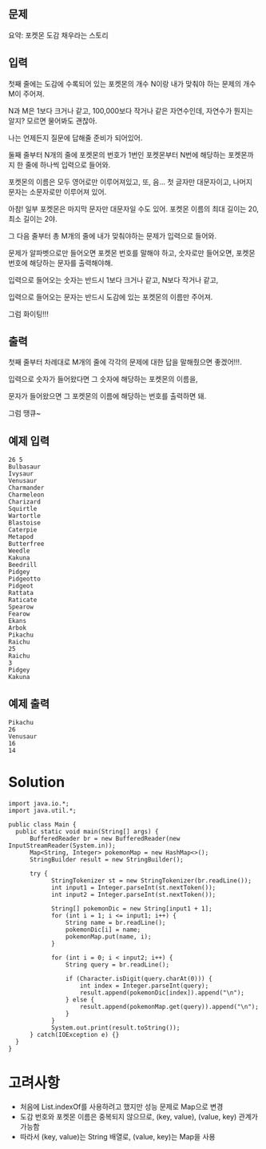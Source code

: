 ## 문제
요약: 포켓몬 도감 채우라는 스토리

## 입력
첫째 줄에는 도감에 수록되어 있는 포켓몬의 개수 N이랑 내가 맞춰야 하는 문제의 개수 M이 주어져. 

N과 M은 1보다 크거나 같고, 100,000보다 작거나 같은 자연수인데, 자연수가 뭔지는 알지? 모르면 물어봐도 괜찮아. 

나는 언제든지 질문에 답해줄 준비가 되어있어.

둘째 줄부터 N개의 줄에 포켓몬의 번호가 1번인 포켓몬부터 N번에 해당하는 포켓몬까지 한 줄에 하나씩 입력으로 들어와. 

포켓몬의 이름은 모두 영어로만 이루어져있고, 또, 음... 첫 글자만 대문자이고, 나머지 문자는 소문자로만 이루어져 있어. 

아참! 일부 포켓몬은 마지막 문자만 대문자일 수도 있어. 포켓몬 이름의 최대 길이는 20, 최소 길이는 2야. 

그 다음 줄부터 총 M개의 줄에 내가 맞춰야하는 문제가 입력으로 들어와. 

문제가 알파벳으로만 들어오면 포켓몬 번호를 말해야 하고, 숫자로만 들어오면, 포켓몬 번호에 해당하는 문자를 출력해야해. 

입력으로 들어오는 숫자는 반드시 1보다 크거나 같고, N보다 작거나 같고, 

입력으로 들어오는 문자는 반드시 도감에 있는 포켓몬의 이름만 주어져.

그럼 화이팅!!!

## 출력
첫째 줄부터 차례대로 M개의 줄에 각각의 문제에 대한 답을 말해줬으면 좋겠어!!!.

입력으로 숫자가 들어왔다면 그 숫자에 해당하는 포켓몬의 이름을,

문자가 들어왔으면 그 포켓몬의 이름에 해당하는 번호를 출력하면 돼.

그럼 땡큐~

## 예제 입력
```
26 5
Bulbasaur
Ivysaur
Venusaur
Charmander
Charmeleon
Charizard
Squirtle
Wartortle
Blastoise
Caterpie
Metapod
Butterfree
Weedle
Kakuna
Beedrill
Pidgey
Pidgeotto
Pidgeot
Rattata
Raticate
Spearow
Fearow
Ekans
Arbok
Pikachu
Raichu
25
Raichu
3
Pidgey
Kakuna
```

## 예제 출력
```
Pikachu
26
Venusaur
16
14
```

# Solution
```
import java.io.*;
import java.util.*;

public class Main {
  public static void main(String[] args) {
      BufferedReader br = new BufferedReader(new InputStreamReader(System.in));
      Map<String, Integer> pokemonMap = new HashMap<>();
      StringBuilder result = new StringBuilder();
      
      try {
            StringTokenizer st = new StringTokenizer(br.readLine());
            int input1 = Integer.parseInt(st.nextToken());
            int input2 = Integer.parseInt(st.nextToken());

            String[] pokemonDic = new String[input1 + 1];
            for (int i = 1; i <= input1; i++) {
                String name = br.readLine();
                pokemonDic[i] = name;
                pokemonMap.put(name, i);
            }
            
            for (int i = 0; i < input2; i++) {
                String query = br.readLine();

                if (Character.isDigit(query.charAt(0))) {
                    int index = Integer.parseInt(query);
                    result.append(pokemonDic[index]).append("\n");
                } else {
                    result.append(pokemonMap.get(query)).append("\n");
                }
            }
            System.out.print(result.toString());
      } catch(IOException e) {}
  }
}
```

# 고려사항
- 처음에 List.indexOf를 사용하려고 했지만 성능 문제로 Map으로 변경
- 도감 번호와 포켓몬 이름은 중복되지 않으므로, (key, value), (value, key) 관계가 가능함
- 따라서 (key, value)는 String 배열로, (value, key)는 Map을 사용
